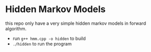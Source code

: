 # Hidden Markov Models

this repo only have a very simple hidden markov models in forward algorithm.
- run `g++ hmm.cpp -o hidden` to build
- `./hidden` to run the program
